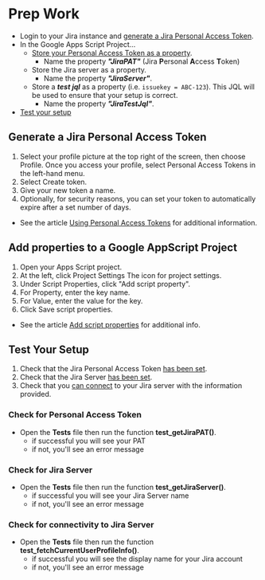 # Prep Work
- Login to your Jira instance and [generate a Jira Personal Access Token](#generate-a-jira-personal-access-token).
- In the Google Apps Script Project...
    - [Store your Personal Access Token as a property](add-properties-to-a-google-appscript-project).
        - Name the property ***"JiraPAT"*** (Jira **P**ersonal **A**ccess **T**oken)
    - Store the Jira server as a property.
        - Name the property ***"JiraServer"***.
    - Store a ***test jql*** as a property (i.e. ```issuekey = ABC-123```). This JQL will be used to ensure that your setup is correct.
        - Name the property ***"JiraTestJql"***.
- [Test your setup](#test-your-setup)

## Generate a Jira Personal Access Token
1. Select your profile picture at the top right of the screen, then choose Profile. Once you access your profile, select Personal Access Tokens in the left-hand menu.
2. Select Create token.
3. Give your new token a name.
4. Optionally, for security reasons, you can set your token to automatically expire after a set number of days.
* See the article [Using Personal Access Tokens](https://confluence.atlassian.com/enterprise/using-personal-access-tokens-1026032365.html) for additional information.

## Add properties to a Google AppScript Project
1. Open your Apps Script project.
2. At the left, click Project Settings The icon for project settings.
3. Under Script Properties, click "Add script property".
4. For Property, enter the key name.
5. For Value, enter the value for the key.
6. Click Save script properties.
* See the article [Add script properties](https://developers.google.com/apps-script/guides/properties#add_script_properties) for additional info.
## Test Your Setup
1. Check that the Jira Personal Access Token [has been set](#check-for-personal-access-token).
2. Check that the Jira Server [has been set](#check-for-jira-server).
3. Check that you [can connect](check-for-connectivity-to-jira-server) to your Jira server with the information provided.

### Check for Personal Access Token
- Open the **Tests** file then run the function **test_getJiraPAT()**.
    - if successful you will see your PAT
    - if not, you'll see an error message

### Check for Jira Server
- Open the **Tests** file then run the function **test_getJiraServer()**.
    - if successful you will see your Jira Server name
    - if not, you'll see an error message

### Check for connectivity to Jira Server
- Open the **Tests** file then run the function **test_fetchCurrentUserProfileInfo()**.
    - if successful you will see the display name for your Jira account
    - if not, you'll see an error message